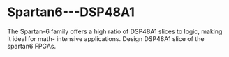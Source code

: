 # Spartan6---DSP48A1
The Spartan-6 family offers a high ratio of DSP48A1 slices to logic, making it ideal for math- intensive applications. Design DSP48A1 slice of the spartan6 FPGAs.
